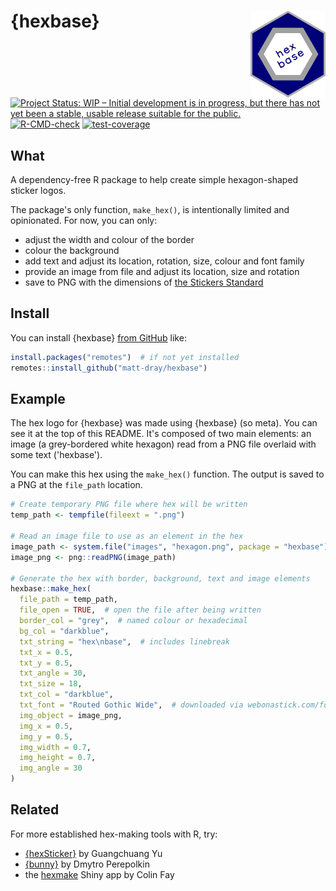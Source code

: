 
# {hexbase} <a href="https://github.com/matt-dray/hexbase"><img src="man/figures/logo.png" align="right" height="139" alt='A hexagon sticker logo for the package hexbase. It has a darkblue hexagon with a grey border. There is an a white hexagon with a thick grey border inside. In the centre is darkblue text saying hexbase.'/></a>

<!-- badges: start -->
[![Project Status: WIP – Initial development is in progress, but there has not yet been a stable, usable release suitable for the public.](https://www.repostatus.org/badges/latest/wip.svg)](https://www.repostatus.org/#wip)
[![R-CMD-check](https://github.com/matt-dray/hexbase/actions/workflows/R-CMD-check.yaml/badge.svg)](https://github.com/matt-dray/hexbase/actions/workflows/R-CMD-check.yaml)
[![test-coverage](https://github.com/matt-dray/hexbase/actions/workflows/test-coverage.yaml/badge.svg)](https://github.com/matt-dray/hexbase/actions/workflows/test-coverage.yaml)
<!-- badges: end -->

## What

A dependency-free R package to help create simple hexagon-shaped sticker logos.

The package's only function, `make_hex()`, is intentionally limited and opinionated. For now, you can only:

* adjust the width and colour of the border
* colour the background
* add text and adjust its location, rotation, size, colour and font family
* provide an image from file and adjust its location, size and rotation
* save to PNG with the dimensions of [the Stickers Standard](https://sticker.how/#type-hexagon)

## Install

You can install {hexbase} [from GitHub](https://github.com/matt-dray/hexbase) like:

``` r
install.packages("remotes")  # if not yet installed
remotes::install_github("matt-dray/hexbase")
```

## Example

The hex logo for {hexbase} was made using {hexbase} (so meta).
You can see it at the top of this README.
It's composed of two main elements: an image (a grey-bordered white hexagon) read from a PNG file overlaid with some text ('hexbase').

You can make this hex using the `make_hex()` function.
The output is saved to a PNG at the `file_path` location.

``` r
# Create temporary PNG file where hex will be written
temp_path <- tempfile(fileext = ".png")

# Read an image file to use as an element in the hex
image_path <- system.file("images", "hexagon.png", package = "hexbase")
image_png <- png::readPNG(image_path)

# Generate the hex with border, background, text and image elements
hexbase::make_hex(
  file_path = temp_path,
  file_open = TRUE,  # open the file after being written
  border_col = "grey",  # named colour or hexadecimal
  bg_col = "darkblue",
  txt_string = "hex\nbase",  # includes linebreak
  txt_x = 0.5,
  txt_y = 0.5,
  txt_angle = 30,
  txt_size = 18,
  txt_col = "darkblue",
  txt_font = "Routed Gothic Wide",  # downloaded via webonastick.com/fonts/routed-gothic/
  img_object = image_png,
  img_x = 0.5,
  img_y = 0.5,
  img_width = 0.7,
  img_height = 0.7,
  img_angle = 30
)
```

## Related

For more established hex-making tools with R, try:

* [{hexSticker}](https://github.com/GuangchuangYu/hexSticker) by Guangchuang Yu
* [{bunny}](https://github.com/dmi3kno/bunny) by Dmytro Perepolkin
* the [hexmake](https://connect.thinkr.fr/hexmake/) Shiny app by Colin Fay
